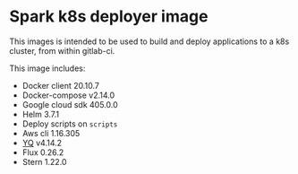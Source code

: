# Spark k8s deployer image

This images is intended to be used to build and deploy applications to a k8s cluster, from
within gitlab-ci.

This image includes:
 * Docker client 20.10.7
 * Docker-compose v2.14.0
 * Google cloud sdk 405.0.0
 * Helm 3.7.1
 * Deploy scripts on `scripts`
 * Aws cli 1.16.305
 * [YQ](https://github.com/mikefarah/yq) v4.14.2
 * Flux 0.26.2
 * Stern 1.22.0
